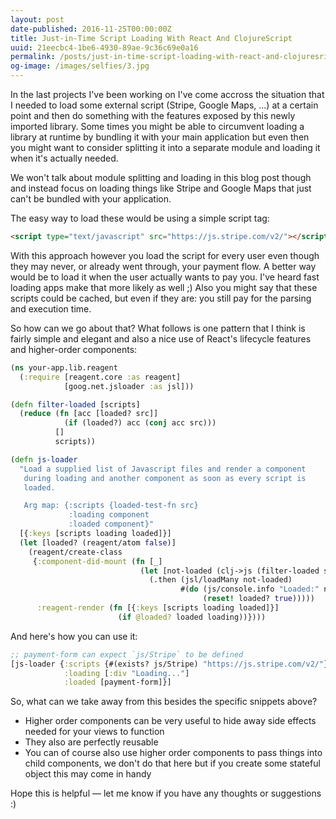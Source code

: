 ```yaml
---
layout: post
date-published: 2016-11-25T00:00:00Z
title: Just-in-Time Script Loading With React And ClojureScript
uuid: 21eecbc4-1be6-4930-89ae-9c36c69e0a16
permalink: /posts/just-in-time-script-loading-with-react-and-clojuresript.html
og-image: /images/selfies/3.jpg
---
```


In the last projects I've been working on I've come accross the situation that I needed to load some external script (Stripe, Google Maps, ...) at a certain point and then do something with the features exposed by this newly imported library. Some times you might be able to circumvent loading a library at runtime by bundling it with your main application but even then you might want to consider splitting it into a separate module and loading it when it's actually needed.

We won't talk about module splitting and loading in this blog post though and instead focus on loading things like Stripe and Google Maps that just can't be bundled with your application.

The easy way to load these would be using a simple script tag:

```html
<script type="text/javascript" src="https://js.stripe.com/v2/"></script>
```

With this approach however you load the script for every user even though they may never, or already went through, your payment flow. A better way would be to load it when the user actually wants to pay you. I've heard fast loading apps make that more likely as well ;) Also you might say that these scripts could be cached, but even if they are: you still pay for the parsing and execution time.

So how can we go about that? What follows is one pattern that I think is fairly simple and elegant and also a nice use of React's lifecycle features and higher-order components:

```clojure
(ns your-app.lib.reagent
  (:require [reagent.core :as reagent]
            [goog.net.jsloader :as jsl]))

(defn filter-loaded [scripts]
  (reduce (fn [acc [loaded? src]]
            (if (loaded?) acc (conj acc src)))
          []
          scripts))

(defn js-loader
  "Load a supplied list of Javascript files and render a component
   during loading and another component as soon as every script is
   loaded.

   Arg map: {:scripts {loaded-test-fn src}
             :loading component
             :loaded component}"
  [{:keys [scripts loading loaded]}]
  (let [loaded? (reagent/atom false)]
    (reagent/create-class
     {:component-did-mount (fn [_]
                             (let [not-loaded (clj->js (filter-loaded scripts))]
                               (.then (jsl/loadMany not-loaded)
                                      #(do (js/console.info "Loaded:" not-loaded)
                                           (reset! loaded? true)))))
      :reagent-render (fn [{:keys [scripts loading loaded]}]
                        (if @loaded? loaded loading))})))
```

And here's how you can use it:

```clojure
;; payment-form can expect `js/Stripe` to be defined
[js-loader {:scripts {#(exists? js/Stripe) "https://js.stripe.com/v2/"}
            :loading [:div "Loading..."]
            :loaded [payment-form]}]
```

So, what can we take away from this besides the specific snippets above?

- Higher order components can be very useful to hide away side effects needed for your views to function
- They also are perfectly reusable
- You can of course also use higher order components to pass things into child components, we don't do that here but if you create some stateful object this may come in handy

Hope this is helpful — let me know if you have any thoughts or suggestions :)